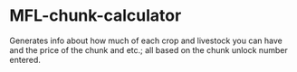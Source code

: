 # MFL-chunk-calculator
Generates info about how much of each crop and livestock you can have and the price of the chunk and etc.; all based on the chunk unlock number entered.
